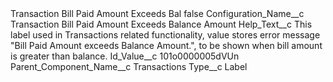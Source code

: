 <?xml version="1.0" encoding="UTF-8"?>
<CustomMetadata xmlns="http://soap.sforce.com/2006/04/metadata" xmlns:xsi="http://www.w3.org/2001/XMLSchema-instance" xmlns:xsd="http://www.w3.org/2001/XMLSchema">
    <label>Transaction Bill Paid Amount Exceeds Bal</label>
    <protected>false</protected>
    <values>
        <field>Configuration_Name__c</field>
        <value xsi:type="xsd:string">Transaction Bill Paid Amount Exceeds Balance Amount</value>
    </values>
    <values>
        <field>Help_Text__c</field>
        <value xsi:type="xsd:string">This label used in Transactions related functionality, value stores error message &quot;Bill Paid Amount exceeds Balance Amount.&quot;, to be shown when bill amount is greater than balance.</value>
    </values>
    <values>
        <field>Id_Value__c</field>
        <value xsi:type="xsd:string">101o0000005dVUn</value>
    </values>
    <values>
        <field>Parent_Component_Name__c</field>
        <value xsi:type="xsd:string">Transactions</value>
    </values>
    <values>
        <field>Type__c</field>
        <value xsi:type="xsd:string">Label</value>
    </values>
</CustomMetadata>
